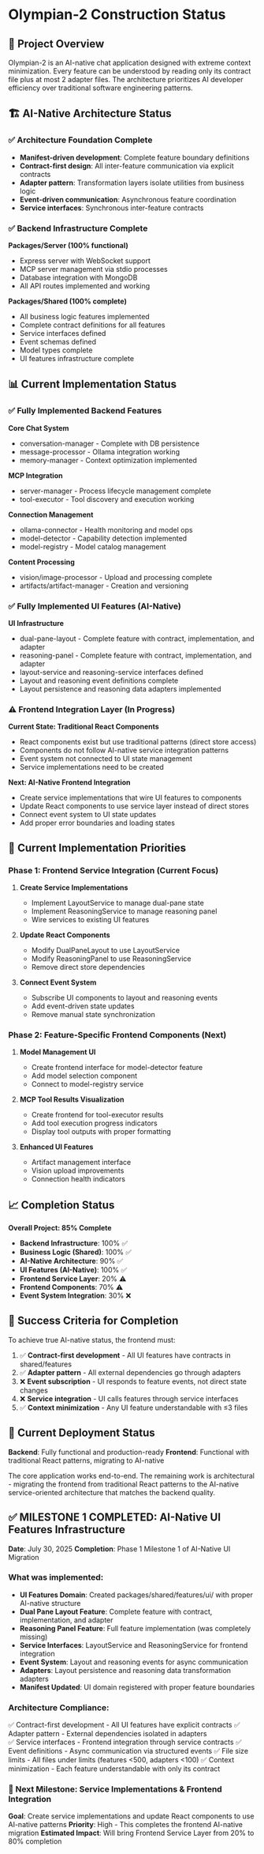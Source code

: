 # Olympian-2 Construction Status

## 🎯 Project Overview

Olympian-2 is an AI-native chat application designed with extreme context minimization. Every feature can be understood by reading only its contract file plus at most 2 adapter files. The architecture prioritizes AI developer efficiency over traditional software engineering patterns.

## 🏗️ AI-Native Architecture Status

### ✅ Architecture Foundation Complete
- **Manifest-driven development**: Complete feature boundary definitions
- **Contract-first design**: All inter-feature communication via explicit contracts
- **Adapter pattern**: Transformation layers isolate utilities from business logic
- **Event-driven communication**: Asynchronous feature coordination
- **Service interfaces**: Synchronous inter-feature contracts

### ✅ Backend Infrastructure Complete
**Packages/Server (100% functional)**
- Express server with WebSocket support
- MCP server management via stdio processes
- Database integration with MongoDB
- All API routes implemented and working

**Packages/Shared (100% complete)**
- All business logic features implemented
- Complete contract definitions for all features
- Service interfaces defined
- Event schemas defined
- Model types complete
- UI features infrastructure complete

## 📊 Current Implementation Status

### ✅ Fully Implemented Backend Features

**Core Chat System**
- conversation-manager - Complete with DB persistence
- message-processor - Ollama integration working
- memory-manager - Context optimization implemented

**MCP Integration**
- server-manager - Process lifecycle management complete
- tool-executor - Tool discovery and execution working

**Connection Management**
- ollama-connector - Health monitoring and model ops
- model-detector - Capability detection implemented
- model-registry - Model catalog management

**Content Processing**
- vision/image-processor - Upload and processing complete
- artifacts/artifact-manager - Creation and versioning

### ✅ Fully Implemented UI Features (AI-Native)

**UI Infrastructure**
- dual-pane-layout - Complete feature with contract, implementation, and adapter
- reasoning-panel - Complete feature with contract, implementation, and adapter
- layout-service and reasoning-service interfaces defined
- Layout and reasoning event definitions complete
- Layout persistence and reasoning data adapters implemented

### ⚠️ Frontend Integration Layer (In Progress)

**Current State: Traditional React Components**
- React components exist but use traditional patterns (direct store access)
- Components do not follow AI-native service integration patterns  
- Event system not connected to UI state management
- Service implementations need to be created

**Next: AI-Native Frontend Integration**
- Create service implementations that wire UI features to components
- Update React components to use service layer instead of direct stores
- Connect event system to UI state updates
- Add proper error boundaries and loading states

## 🎯 Current Implementation Priorities

### Phase 1: Frontend Service Integration (Current Focus)
1. **Create Service Implementations**
   - Implement LayoutService to manage dual-pane state
   - Implement ReasoningService to manage reasoning panel
   - Wire services to existing UI features

2. **Update React Components**
   - Modify DualPaneLayout to use LayoutService
   - Modify ReasoningPanel to use ReasoningService  
   - Remove direct store dependencies

3. **Connect Event System**
   - Subscribe UI components to layout and reasoning events
   - Add event-driven state updates
   - Remove manual state synchronization

### Phase 2: Feature-Specific Frontend Components (Next)
1. **Model Management UI**
   - Create frontend interface for model-detector feature
   - Add model selection component
   - Connect to model-registry service

2. **MCP Tool Results Visualization**
   - Create frontend for tool-executor results
   - Add tool execution progress indicators
   - Display tool outputs with proper formatting

3. **Enhanced UI Features**
   - Artifact management interface
   - Vision upload improvements
   - Connection health indicators

## 📈 Completion Status

**Overall Project: 85% Complete**

- **Backend Infrastructure**: 100% ✅
- **Business Logic (Shared)**: 100% ✅
- **AI-Native Architecture**: 90% ✅
- **UI Features (AI-Native)**: 100% ✅
- **Frontend Service Layer**: 20% ⚠️
- **Frontend Components**: 70% ⚠️
- **Event System Integration**: 30% ❌

## 🎯 Success Criteria for Completion

To achieve true AI-native status, the frontend must:

1. ✅ **Contract-first development** - All UI features have contracts in shared/features
2. ✅ **Adapter pattern** - All external dependencies go through adapters
3. ❌ **Event subscription** - UI responds to feature events, not direct state changes
4. ❌ **Service integration** - UI calls features through service interfaces
5. ✅ **Context minimization** - Any UI feature understandable with ≤3 files

## 🚀 Current Deployment Status

**Backend**: Fully functional and production-ready
**Frontend**: Functional with traditional React patterns, migrating to AI-native

The core application works end-to-end. The remaining work is architectural - migrating the frontend from traditional React patterns to the AI-native service-oriented architecture that matches the backend quality.

## ✅ MILESTONE 1 COMPLETED: AI-Native UI Features Infrastructure

**Date**: July 30, 2025
**Completion**: Phase 1 Milestone 1 of AI-Native UI Migration

### What was implemented:
- **UI Features Domain**: Created packages/shared/features/ui/ with proper AI-native structure
- **Dual Pane Layout Feature**: Complete feature with contract, implementation, and adapter
- **Reasoning Panel Feature**: Full feature implementation (was completely missing)
- **Service Interfaces**: LayoutService and ReasoningService for frontend integration
- **Event System**: Layout and reasoning events for async communication
- **Adapters**: Layout persistence and reasoning data transformation adapters
- **Manifest Updated**: UI domain registered with proper feature boundaries

### Architecture Compliance:
✅ Contract-first development - All UI features have explicit contracts
✅ Adapter pattern - External dependencies isolated in adapters  
✅ Service interfaces - Frontend integration through service contracts
✅ Event definitions - Async communication via structured events
✅ File size limits - All files under limits (features <500, adapters <100)
✅ Context minimization - Each feature understandable with only its contract

### 🎯 Next Milestone: Service Implementations & Frontend Integration

**Goal**: Create service implementations and update React components to use AI-native patterns
**Priority**: High - This completes the frontend AI-native migration
**Estimated Impact**: Will bring Frontend Service Layer from 20% to 80% completion
